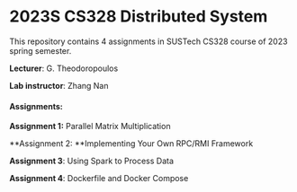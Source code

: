 # 2023S CS328 Distributed System

This repository contains 4 assignments in SUSTech CS328 course of 2023 spring semester.

**Lecturer**: G. Theodoropoulos

**Lab instructor**: Zhang Nan



#### Assignments:

**Assignment 1:** Parallel Matrix Multiplication

**Assignment 2: **Implementing Your Own RPC/RMI Framework

**Assignment 3**: Using Spark to Process Data

**Assignment 4**: Dockerfile and Docker Compose